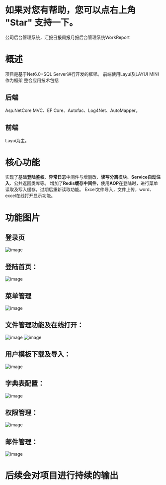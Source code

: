 # 如果对您有帮助，您可以点右上角 "Star" 支持一下。

公司后台管理系统，汇报日报周报月报后台管理系统WorkReport

# 概述

项目是基于Net6.0+SQL Server进行开发的框架。
前端使用Layui及LAYUI MINI作为框架
整合应用技术包括

## 后端

Asp.NetCore MVC、EF Core、Autofac、Log4Net、AutoMapper。

## 前端

Layui为主。

# 核心功能

实现了基础**登陆鉴权**、**异常日志**中间件与增删改、**读写分离**模块、**Service自动注入**、公共返回类库等。
增加了**Redis缓存中间件**，使用**AOP**在登陆时，进行菜单读取及写入缓存，过期后重新读取功能。
Excel文件导入，文件上传，word、excel在线打开显示功能。

# 功能图片
## 登录页
![image](https://user-images.githubusercontent.com/39639296/175870976-de92998f-6d81-49be-afc2-21402748ab22.png)
## 登陆首页：
![image](https://user-images.githubusercontent.com/39639296/175872429-dd643182-d0ab-47f7-994f-d9151e457c92.png)
## 菜单管理
![image](https://user-images.githubusercontent.com/39639296/175871116-beb5a54c-cc85-4bae-9189-9dfe7085a069.png)
## 文件管理功能及在线打开：
![image](https://user-images.githubusercontent.com/39639296/175871509-af274205-5ce9-4e2f-89ed-5dbafac75354.png)
![image](https://user-images.githubusercontent.com/39639296/175871538-5a309160-d609-4d65-a196-46ba7de961b5.png)
## 用户模板下载及导入：
![image](https://user-images.githubusercontent.com/39639296/175871644-60b53af5-d535-4a15-9395-266c6cf9cada.png)
## 字典表配置：
![image](https://user-images.githubusercontent.com/39639296/175871704-edc18698-9c8c-4e1e-833d-f4ce5c170987.png)
## 权限管理：
![image](https://user-images.githubusercontent.com/39639296/175871752-285ac645-11bb-433a-bfc5-20736d7cc792.png)
## 邮件管理：
![image](https://user-images.githubusercontent.com/39639296/175871813-24468564-0745-4987-9616-e17ec12070ec.png)

# 后续会对项目进行持续的输出
